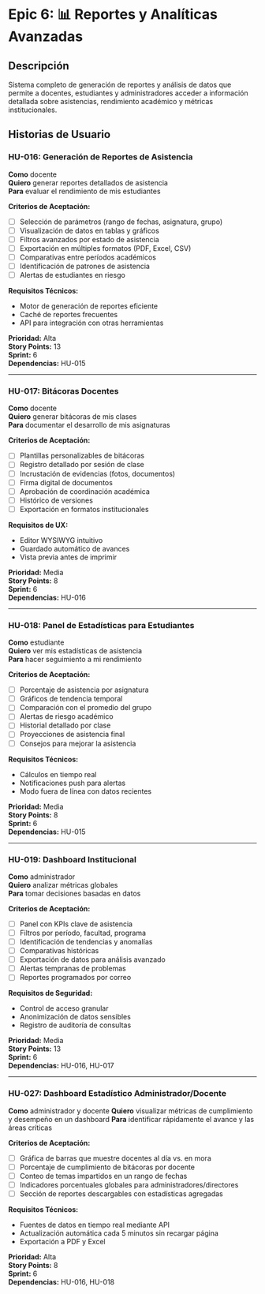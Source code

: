 # Epic 6: 📊 Reportes y Analíticas Avanzadas

## Descripción

Sistema completo de generación de reportes y análisis de datos que permite a docentes, estudiantes y administradores acceder a información detallada sobre asistencias, rendimiento académico y métricas institucionales.

## Historias de Usuario

### HU-016: Generación de Reportes de Asistencia

**Como** docente  
**Quiero** generar reportes detallados de asistencia  
**Para** evaluar el rendimiento de mis estudiantes

**Criterios de Aceptación:**

- [ ] Selección de parámetros (rango de fechas, asignatura, grupo)
- [ ] Visualización de datos en tablas y gráficos
- [ ] Filtros avanzados por estado de asistencia
- [ ] Exportación en múltiples formatos (PDF, Excel, CSV)
- [ ] Comparativas entre períodos académicos
- [ ] Identificación de patrones de asistencia
- [ ] Alertas de estudiantes en riesgo

**Requisitos Técnicos:**

- Motor de generación de reportes eficiente
- Caché de reportes frecuentes
- API para integración con otras herramientas

**Prioridad:** Alta  
**Story Points:** 13  
**Sprint:** 6  
**Dependencias:** HU-015

---

### HU-017: Bitácoras Docentes

**Como** docente  
**Quiero** generar bitácoras de mis clases  
**Para** documentar el desarrollo de mis asignaturas

**Criterios de Aceptación:**

- [ ] Plantillas personalizables de bitácoras
- [ ] Registro detallado por sesión de clase
- [ ] Incrustación de evidencias (fotos, documentos)
- [ ] Firma digital de documentos
- [ ] Aprobación de coordinación académica
- [ ] Histórico de versiones
- [ ] Exportación en formatos institucionales

**Requisitos de UX:**

- Editor WYSIWYG intuitivo
- Guardado automático de avances
- Vista previa antes de imprimir

**Prioridad:** Media  
**Story Points:** 8  
**Sprint:** 6  
**Dependencias:** HU-016

---

### HU-018: Panel de Estadísticas para Estudiantes

**Como** estudiante  
**Quiero** ver mis estadísticas de asistencia  
**Para** hacer seguimiento a mi rendimiento

**Criterios de Aceptación:**

- [ ] Porcentaje de asistencia por asignatura
- [ ] Gráficos de tendencia temporal
- [ ] Comparación con el promedio del grupo
- [ ] Alertas de riesgo académico
- [ ] Historial detallado por clase
- [ ] Proyecciones de asistencia final
- [ ] Consejos para mejorar la asistencia

**Requisitos Técnicos:**

- Cálculos en tiempo real
- Notificaciones push para alertas
- Modo fuera de línea con datos recientes

**Prioridad:** Media  
**Story Points:** 8  
**Sprint:** 6  
**Dependencias:** HU-015

---

### HU-019: Dashboard Institucional

**Como** administrador  
**Quiero** analizar métricas globales  
**Para** tomar decisiones basadas en datos

**Criterios de Aceptación:**

- [ ] Panel con KPIs clave de asistencia
- [ ] Filtros por período, facultad, programa
- [ ] Identificación de tendencias y anomalías
- [ ] Comparativas históricas
- [ ] Exportación de datos para análisis avanzado
- [ ] Alertas tempranas de problemas
- [ ] Reportes programados por correo

**Requisitos de Seguridad:**

- Control de acceso granular
- Anonimización de datos sensibles
- Registro de auditoría de consultas

**Prioridad:** Media  
**Story Points:** 13  
**Sprint:** 6  
**Dependencias:** HU-016, HU-017

---

### HU-027: Dashboard Estadístico Administrador/Docente

**Como** administrador y docente
**Quiero** visualizar métricas de cumplimiento y desempeño en un dashboard
**Para** identificar rápidamente el avance y las áreas críticas

**Criterios de Aceptación:**
- [ ] Gráfica de barras que muestre docentes al día vs. en mora
- [ ] Porcentaje de cumplimiento de bitácoras por docente
- [ ] Conteo de temas impartidos en un rango de fechas
- [ ] Indicadores porcentuales globales para administradores/directores
- [ ] Sección de reportes descargables con estadísticas agregadas

**Requisitos Técnicos:**
- Fuentes de datos en tiempo real mediante API
- Actualización automática cada 5 minutos sin recargar página
- Exportación a PDF y Excel

**Prioridad:** Alta  
**Story Points:** 8  
**Sprint:** 6  
**Dependencias:** HU-016, HU-018

